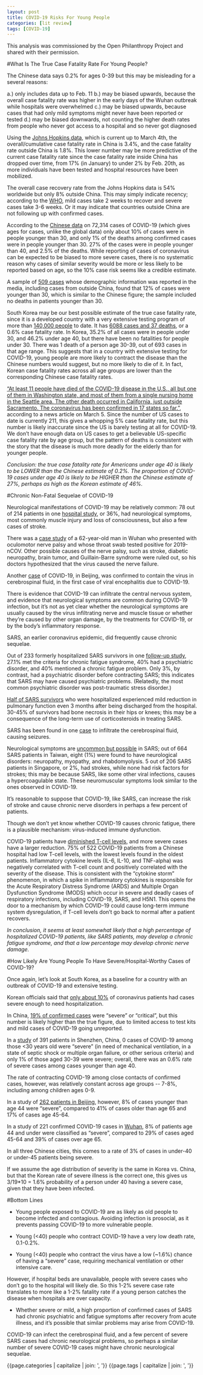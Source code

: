 ```yaml
---
layout: post
title: COVID-19 Risks For Young People
categories: [lit review]
tags: [COVID-19]
---
```


This analysis was commissioned by the Open Philanthropy Project and shared with their permission.

#What Is The True Case Fatality Rate For Young People?

The Chinese data says 0.2% for ages 0-39 but this may be misleading for a several reasons:

a.) only includes data up to Feb. 11
b.) may be biased upwards, because the overall case fatality rate was higher in the early days of the Wuhan outbreak while hospitals were overwhelmed
c.) may be biased upwards, because cases that had only mild symptoms might never have been reported or tested
d.) may be biased downwards, not counting the higher death rates from people who never got access to a hospital and so never got diagnosed


Using the [Johns Hopkins data][jhu], which is current up to March 4th, the overall/cumulative case fatality rate in China is 3.4%, and the case fatality rate outside China is 1.8%.  This lower number may be more predictive of the current case fatality rate since the case fatality rate inside China has dropped over time, from 17% (in January) to under 2% by Feb. 20th, as more individuals have been tested and hospital resources have been mobilized.

The overall case recovery rate from the Johns Hopkins data is 54% worldwide but only 8% outside China. This may simply indicate recency; according to the [WHO][who], mild cases take 2 weeks to recover and severe cases take 3-6 weeks. Or it may indicate that countries outside China are not following up with confirmed cases. 

According to the [Chinese data][chinese] on 72,314 cases of COVID-19 (which gives ages for cases, unlike the global data) only about 10% of cases were in people younger than 30, and only 1% of the deaths among confirmed cases were in people younger than 30.  27% of the cases were in people younger than 40, and 2.5% of the deaths. While reporting of cases of coronavirus can be expected to be biased to more severe cases, there is no systematic reason why cases of similar severity would be more or less likely to be reported based on age, so the 10% case risk seems like a credible estimate.

A sample of [509 cases][509] whose demographic information was reported in the media, including cases from outside China, found that 12% of cases were younger than 30, which is similar to the Chinese figure; the sample included no deaths in patients younger than 30.

South Korea may be our best possible estimate of the true case fatality rate, since it is a developed country with a very extensive testing program of more than [140,000 people][koreantesting] to date. It has [6088 cases and 37 deaths][koreacfr], or a 0.6% case fatality rate.  In Korea, 35.2% of all cases were in people under 30, and 46.2% under age 40, but there have been no fatalities for people under 30.  There was 1 death of a person age 30-39, out of 693 cases in that age range.  This suggests that in a country with extensive testing for COVID-19, young people are more likely to contract the disease than the Chinese numbers would suggest, but no more likely to die of it. In fact, Korean case fatality rates across all age groups are lower than the corresponding Chinese case fatality rates.

 [“At least 11 people have died of the COVID-19 disease in the U.S., all but one of them in Washington state, and most of them from a single nursing home in the Seattle area. The other death occurred in California, just outside Sacramento. The coronavirus has been confirmed in 17 states so far.”][seattle], according to a news article on March 5.  Since the number of US cases to date is currently 211, this gives a whopping 5% case fatality rate, but this number is likely inaccurate since the US is barely testing at all for COVID-19.  We don’t have enough data on US cases to get a believable US-specific case fatality rate by age group, but the pattern of deaths is consistent with the story that the disease is much more deadly for the elderly than for younger people.

*Conclusion: the true case fatality rate for Americans under age 40 is likely to be LOWER than the Chinese estimate of 0.2%.  The proportion of COVID-19 cases under age 40 is likely to be HIGHER than the Chinese estimate of 27%, perhaps as high as the Korean estimate of 46%.*

#Chronic Non-Fatal Sequelae of COVID-19

Neurological manifestations of COVID-19 may be relatively common: 78 out of 214 patients in one [hospital study][neuro], or 36%, had neurological symptoms, most commonly muscle injury and loss of consciousness, but also a few cases of stroke.

There was a [case study][oculomotor] of a 62-year-old man in Wuhan who presented with oculomotor nerve palsy and whose throat swab tested positive for 2019-nCOV.  Other possible causes of the nerve palsy, such as stroke, diabetic neuropathy, brain tumor, and Guillain-Barre syndrome were ruled out, so his doctors hypothesized that the virus caused the nerve failure.

Another [case][csf] of COVID-19, in Beijing, was confirmed to contain the virus in cerebrospinal fluid, in the first case of viral encephalitis due to COVID-19.

There is evidence that COVID-19 can infiltrate the central nervous system, and evidence that neurological symptoms are common during COVID-19 infection, but it’s not as yet clear whether the neurological symptoms are usually caused by the virus infiltrating nerve and muscle tissue or whether they’re caused by other organ damage, by the treatments for COVID-19, or by the body’s inflammatory response.

SARS, an earlier coronavirus epidemic, did frequently cause chronic sequelae. 

Out of 233 formerly hospitalized SARS survivors in one [follow-up study][sarspsych], 27.1% met the criteria for chronic fatigue syndrome, 40% had a psychiatric disorder, and 40% mentioned a chronic fatigue problem. Only 3%, by contrast, had a psychiatric disorder before contracting SARS; this indicates that SARS may have caused psychiatric problems. (Relatedly, the most common psychiatric disorder was post-traumatic stress disorder.)

[Half of SARS survivors][pulmonary]  who were hospitalized experienced mild reduction in pulmonary function even 3 months after being discharged from the hospital.  30-45% of survivors had bone necrosis in their hips or knees; this may be a consequence of the long-term use of corticosteroids in treating SARS.

SARS has been found in one [case][sarscsf] to infiltrate the cerebrospinal fluid, causing seizures.  

Neurological symptoms are [uncommon but possible][sarsneuro] in SARS; out of 664 SARS patients in Taiwan, eight (1%) were found to have neurological disorders: neuropathy, myopathy, and rhabdomyolysis.  5 out of 206 SARS patients in Singapore, or 2%, had strokes, while none had risk factors for strokes; this may be because SARS, like some other viral infections, causes a hypercoagulable state. These neuromuscular symptoms look similar to the ones observed in COVID-19. 

It’s reasonable to suppose that COVID-19, like SARS, can increase the risk of stroke and cause chronic nerve disorders in perhaps a few percent of patients. 

Though we don’t yet know whether COVID-19 causes chronic fatigue, there is a plausible mechanism: virus-induced immune dysfunction.

COVID-19 patients have [diminished T-cell levels][tcells], and more severe cases have a larger reduction.  75% of 522 COVID-19 patients from a Chinese hospital had low T-cell levels, with the lowest levels found in the oldest patients. Inflammatory cytokine levels (IL-6, IL-10, and TNF-alpha) was negatively correlated with T-cell count and positively correlated with the severity of the disease. This is consistent with the “cytokine storm” phenomenon, in which a spike in inflammatory cytokines is responsible for the Acute Respiratory Distress Syndrome (ARDS) and Multiple Organ Dysfunction Syndrome (MODS) which occur in severe and deadly cases of respiratory infections, including COVID-19, SARS, and H5N1.  This opens the door to a mechanism by which COVID-19 could cause long-term immune system dysregulation, if T-cell levels don’t go back to normal after a patient recovers.

*In conclusion, it seems at least somewhat likely that a high percentage of hospitalized COVID-19 patients, like SARS patients, may develop a chronic fatigue syndrome, and that a low percentage may develop chronic nerve damage.*

#How Likely Are Young People To Have Severe/Hospital-Worthy Cases of COVID-19?

Once again, let’s look at South Korea, as a baseline for a country with an outbreak of COVID-19 and extensive testing.  

Korean officials said that [only about 10%][hospitalizedkorea] of coronavirus patients had cases severe enough to need hospitalization.

In China, [19% of confirmed cases][chinasevere] were “severe” or “critical”, but this number is likely higher than the true figure, due to limited access to test kits and mild cases of COVID-19 going unreported.

In a [study][shenzhensevere] of 391 patients in Shenzhen, China, 0 cases of COVID-19 among those <30 years old were “severe” (in need of mechanical ventilation, in a state of septic shock or multiple organ failure, or other serious criteria) and only 1% of those aged 30-39 were severe; overall, there was an 0.6% rate of severe cases among cases younger than age 40.

The rate of contracting COVID-19 among close contacts of confirmed cases, however, was relatively constant across age groups -- 7-8%, including among children ages 0-9.

In a study of [262 patients in Beijing][beijingsevere], however, 8% of cases younger than age 44 were “severe”, compared to 41% of cases older than age 65 and 17% of cases age 45-64.

In a study of 221 confirmed COVID-19 cases in [Wuhan][wuhansevere], 8% of patients age 44 and under were classified as “severe”,  compared to 29% of cases aged 45-64 and 39% of cases over age 65.

In all three Chinese cities, this comes to a rate of 3% of cases in under-40 or under-45 patients being severe.

If we assume the age distribution of severity is the same in Korea vs. China, but that the Korean rate of severe illness is the correct one, this gives us 3/19*10 = 1.6% probability of a person under 40 having a severe case, given that they have been infected.

#Bottom Lines

* Young people exposed to COVID-19 are as likely as old people to become infected and contagious. Avoiding infection is prosocial, as it prevents passing COVID-19 to more vulnerable people.

* Young (<40) people who contract COVID-19 have a very low death rate, 0.1-0.2%.

* Young (<40) people who contract the virus have a low (~1.6%) chance of having a “severe” case, requiring mechanical ventilation or other intensive care.

However, if hospital beds are unavailable, people with severe cases who don’t go to the hospital will likely die.  So this 1-2% severe case rate translates to more like a 1-2% fatality rate if a young person catches the disease when hospitals are over capacity.

* Whether severe or mild, a high proportion of confirmed cases of SARS had chronic psychiatric and fatigue symptoms after recovery from acute illness, and it’s possible that similar problems may arise from COVID-19.

COVID-19 can infect the cerebrospinal fluid, and a few percent of severe SARS cases had chronic neurological problems, so perhaps a similar number of severe COVID-19 cases might have chronic neurological sequelae.

[jhu]: https://github.com/CSSEGISandData/COVID-19/tree/master/csse_covid_19_data
[who]: https://www.who.int/docs/default-source/coronaviruse/who-china-joint-mission-on-covid-19-final-report.pdf
[chinese]: https://jamanetwork.com/journals/jama/article-abstract/2762130
[509]: https://www.thelancet.com/journals/landig/article/PIIS2589-7500(20)30026-1/fulltext
[koreantesting]: https://www.bloomberg.com/news/articles/2020-03-04/south-korea-tests-hundreds-of-thousands-to-fight-virus-outbreak
[koreacfr]: https://www.businessinsider.com/coronavirus-new-cases-soar-south-korea-slow-in-china-2020-3
[seattle]: https://www.cbsnews.com/live-updates/coronavirus-outbreak-death-toll-us-infections-latest-news-updates-2020-03-04/
[neuro]: https://www.medrxiv.org/content/medrxiv/early/2020/02/25/2020.02.22.20026500.full.pdf]
[oculomotor]: https://link.springer.com/article/10.1007/s00415-020-09773-9
[csf]: http://www.xinhuanet.com/english/2020-03/05/c_138846529.htm
[sarspsych]: https://jamanetwork.com/journals/jamainternalmedicine/fullarticle/415378
[pulmonary]: https://www.researchgate.net/profile/Johnny_Chan9/publication/228620287_Severe_Acute_Respiratory_Syndrome_SARS_A_Brief_Review_With_Exploration_of_the_Outcomes_Prognostic_Factors_and_Sequelae/links/541157e90cf2f2b29a412dc0.pdf
[sarscsf]: https://academic.oup.com/clinchem/article/49/12/2108/5642159
[sarsneuro]: http://www.ant-tnsjournal.com/Mag_Files/14-3/14-3_p113.pdf
[tcells]: https://www.medrxiv.org/content/medrxiv/early/2020/02/20/2020.02.18.20024364.full.pdf
[hospitalizedkorea]: https://www.cnn.com/2020/03/09/asia/south-korea-coronavirus-intl-hnk/index.html
[chinasevere]: https://jamanetwork.com/journals/jama/article-abstract/2762130
[shenzhensevere]: https://www.medrxiv.org/content/10.1101/2020.03.03.20028423v1.full.pdf
[beijingsevere]: https://www.journalofinfection.com/article/S0163-4453(20)30101-8/fulltext
[wuhansevere]: https://www.medrxiv.org/content/10.1101/2020.03.02.20030452v1.full.pdf



{{page.categories | capitalize | join: ', '}}
{{page.tags | capitalize | join: ', '}}
